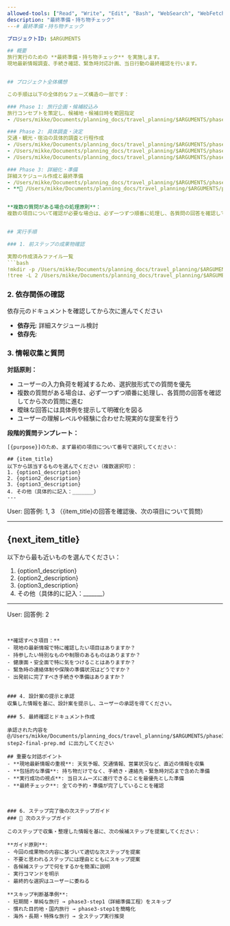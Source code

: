```yaml
---
allowed-tools: ["Read", "Write", "Edit", "Bash", "WebSearch", "WebFetch", "mcp__booking-fetcher__fetch_bookingcom_hotels", "TodoWrite"]
description: "最終準備・持ち物チェック"
---# 最終準備・持ち物チェック

プロジェクトID: $ARGUMENTS

## 概要
旅行実行のための **最終準備・持ち物チェック** を実施します。
現地最新情報調査、手続き確認、緊急時対応計画、当日行動の最終確認を行います。


## プロジェクト全体構想

この手順は以下の全体的なフェーズ構造の一部です：

### Phase 1: 旅行企画・候補絞込み
旅行コンセプトを策定し、候補地・候補日時を範囲指定
- /Users/mikke/Documents/planning_docs/travel_planning/$ARGUMENTS/phase1-step1-planning.md # 旅行企画・候補絞込み

### Phase 2: 具体調査・決定
交通・観光・宿泊の具体的調査と行程作成
- /Users/mikke/Documents/planning_docs/travel_planning/$ARGUMENTS/phase2-step1-transport-sightseeing.md # 交通・観光調査
- /Users/mikke/Documents/planning_docs/travel_planning/$ARGUMENTS/phase2-step2-itinerary-draft.md # 行程大枠作成
- /Users/mikke/Documents/planning_docs/travel_planning/$ARGUMENTS/phase2-step3-hotel-search.md # ホテル調査・決定

### Phase 3: 詳細化・準備
詳細スケジュール作成と最終準備
- /Users/mikke/Documents/planning_docs/travel_planning/$ARGUMENTS/phase3-step1-schedule-detail.md # 詳細スケジュール検討
- **🎯 /Users/mikke/Documents/planning_docs/travel_planning/$ARGUMENTS/phase3-step2-final-prep.md** # 最終準備・持ち物チェック ← **現在のステップ**


**複数の質問がある場合の処理原則**：
複数の項目について確認が必要な場合は、必ず一つずつ順番に処理し、各質問の回答を確認してから次の質問に進む。一度に全ての質問を提示することは避け、段階的なアプローチを取る。


## 実行手順

### 1. 前ステップの成果物確認

実際の作成済みファイル一覧
```bash
!mkdir -p /Users/mikke/Documents/planning_docs/travel_planning/$ARGUMENTS
!tree -L 2 /Users/mikke/Documents/planning_docs/travel_planning/$ARGUMENTS | ls -l /Users/mikke/Documents/planning_docs/travel_planning/$ARGUMENTS
```

### 2. 依存関係の確認

依存元のドキュメントを確認してから次に進んでください


- **依存元**: 詳細スケジュール検討
- **依存先**: 
### 3. 情報収集と質問

**対話原則：**
- ユーザーの入力負荷を軽減するため、選択肢形式での質問を優先
- 複数の質問がある場合は、必ず一つずつ順番に処理し、各質問の回答を確認してから次の質問に進む
- 曖昧な回答には具体例を提示して明確化を図る
- ユーザーの理解レベルや経験に合わせた現実的な提案を行う

**段階的質問テンプレート：**
```
[{purpose}]のため、まず最初の項目について番号で選択してください：

## {item_title}
以下から該当するものを選んでください（複数選択可）：
1. {option1_description}
2. {option2_description}
3. {option3_description}
4. その他（具体的に記入：_______）
---
```

User: 回答例: 1, 3
（{item_title}の回答を確認後、次の項目について質問）

---

## {next_item_title}
以下から最も近いものを選んでください：
1. {option1_description}
2. {option2_description}
3. {option3_description}
4. その他（具体的に記入：_______）

---
User: 回答例: 2
```


**確認すべき項目：**
- 現地の最新情報で特に確認したい項目はありますか？
- 持参したい特別なものや制限のあるものはありますか？
- 健康面・安全面で特に気をつけることはありますか？
- 緊急時の連絡体制や保険の準備状況はどうですか？
- 出発前に完了すべき手続きや準備はありますか？


### 4. 設計案の提示と承認
収集した情報を基に、設計案を提示し、ユーザーの承認を得てください。

### 5. 最終確認とドキュメント作成

承認された内容を @/Users/mikke/Documents/planning_docs/travel_planning/$ARGUMENTS/phase3-step2-final-prep.md に出力してください

## 重要な対話ポイント
- **現地最新情報の重視**: 天気予報、交通情報、営業状況など、直近の情報を収集
- **包括的な準備**: 持ち物だけでなく、手続き・連絡先・緊急時対応まで含めた準備
- **実行成功の視点**: 当日スムーズに進行できることを最優先とした準備
- **最終チェック**: 全ての予約・準備が完了していることを確認



### 6. ステップ完了後の次ステップガイド
### 🚀 次のステップガイド

このステップで収集・整理した情報を基に、次の候補ステップを提案してください：

**ガイド原則**:
- 今回の成果物の内容に基づいて適切な次ステップを提案
- 不要と思われるステップには理由とともにスキップ提案
- 各候補ステップで何をするかを簡潔に説明
- 実行コマンドを明示
- 最終的な選択はユーザーに委ねる

**スキップ判断基準例**:
- 短期間・単純な旅行 → phase3-step1（詳細準備工程）をスキップ
- 慣れた目的地・国内旅行 → phase3-step1を簡略化
- 海外・長期・特殊な旅行 → 全ステップ実行推奨

